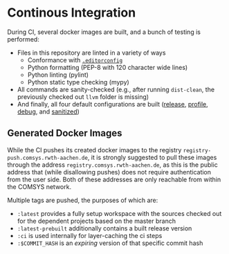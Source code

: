 # Continous Integration
During CI, several docker images are built, and a bunch of testing is performed:
- Files in this repository are linted in a variety of ways
	- Conformance with [`.editorconfig`](/.editorconfig)
	- Python formatting (PEP-8 with 120 character wide lines)
	- Python linting (pylint)
	- Python static type checking (mypy)
- All commands are sanity-checked (e.g., after running `dist-clean`, the previously checked out `llvm` folder is missing)
- And finally, all four default configurations are built ([release](/ws-config/release.toml), [profile](/ws-config/profile.toml), [debug](/ws-config/debug.toml), and [sanitized](/ws-config/sanitized.toml))

## Generated Docker Images

While the CI pushes its created docker images to the registry `registry-push.comsys.rwth-aachen.de`, it is strongly suggested to pull these images through the address `registry.comsys.rwth-aachen.de`, as this is the public address that (while disallowing pushes) does not require authentication from the user side. Both of these addresses are only reachable from within the COMSYS network.

Multiple tags are pushed, the purposes of which are:

- `:latest` provides a fully setup workspace with the sources checked out for the dependent projects based on the master branch
- `:latest-prebuilt` additionally contains a built release version
- `:ci` is used internally for layer-caching the ci steps
- `:$COMMIT_HASH` is an *expiring* version of that specific commit hash
